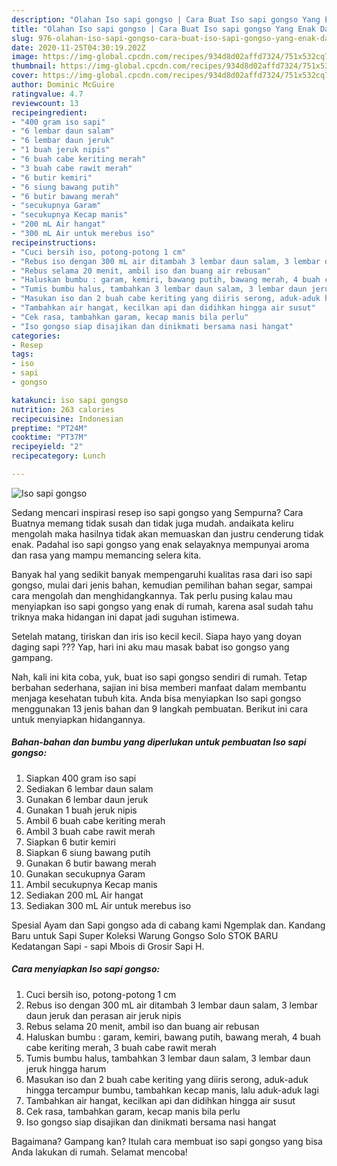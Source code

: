 ```yaml
---
description: "Olahan Iso sapi gongso | Cara Buat Iso sapi gongso Yang Enak Dan Lezat"
title: "Olahan Iso sapi gongso | Cara Buat Iso sapi gongso Yang Enak Dan Lezat"
slug: 976-olahan-iso-sapi-gongso-cara-buat-iso-sapi-gongso-yang-enak-dan-lezat
date: 2020-11-25T04:30:19.202Z
image: https://img-global.cpcdn.com/recipes/934d8d02affd7324/751x532cq70/iso-sapi-gongso-foto-resep-utama.jpg
thumbnail: https://img-global.cpcdn.com/recipes/934d8d02affd7324/751x532cq70/iso-sapi-gongso-foto-resep-utama.jpg
cover: https://img-global.cpcdn.com/recipes/934d8d02affd7324/751x532cq70/iso-sapi-gongso-foto-resep-utama.jpg
author: Dominic McGuire
ratingvalue: 4.7
reviewcount: 13
recipeingredient:
- "400 gram iso sapi"
- "6 lembar daun salam"
- "6 lembar daun jeruk"
- "1 buah jeruk nipis"
- "6 buah cabe keriting merah"
- "3 buah cabe rawit merah"
- "6 butir kemiri"
- "6 siung bawang putih"
- "6 butir bawang merah"
- "secukupnya Garam"
- "secukupnya Kecap manis"
- "200 mL Air hangat"
- "300 mL Air untuk merebus iso"
recipeinstructions:
- "Cuci bersih iso, potong-potong 1 cm"
- "Rebus iso dengan 300 mL air ditambah 3 lembar daun salam, 3 lembar daun jeruk dan perasan air jeruk nipis"
- "Rebus selama 20 menit, ambil iso dan buang air rebusan"
- "Haluskan bumbu : garam, kemiri, bawang putih, bawang merah, 4 buah cabe keriting merah, 3 buah cabe rawit merah"
- "Tumis bumbu halus, tambahkan 3 lembar daun salam, 3 lembar daun jeruk hingga harum"
- "Masukan iso dan 2 buah cabe keriting yang diiris serong, aduk-aduk hingga tercampur bumbu, tambahkan kecap manis, lalu aduk-aduk lagi"
- "Tambahkan air hangat, kecilkan api dan didihkan hingga air susut"
- "Cek rasa, tambahkan garam, kecap manis bila perlu"
- "Iso gongso siap disajikan dan dinikmati bersama nasi hangat"
categories:
- Resep
tags:
- iso
- sapi
- gongso

katakunci: iso sapi gongso 
nutrition: 263 calories
recipecuisine: Indonesian
preptime: "PT24M"
cooktime: "PT37M"
recipeyield: "2"
recipecategory: Lunch

---
```



![Iso sapi gongso](https://img-global.cpcdn.com/recipes/934d8d02affd7324/751x532cq70/iso-sapi-gongso-foto-resep-utama.jpg)

Sedang mencari inspirasi resep iso sapi gongso yang Sempurna? Cara Buatnya memang tidak susah dan tidak juga mudah. andaikata keliru mengolah maka hasilnya tidak akan memuaskan dan justru cenderung tidak enak. Padahal iso sapi gongso yang enak selayaknya mempunyai aroma dan rasa yang mampu memancing selera kita.

Banyak hal yang sedikit banyak mempengaruhi kualitas rasa dari iso sapi gongso, mulai dari jenis bahan, kemudian pemilihan bahan segar, sampai cara mengolah dan menghidangkannya. Tak perlu pusing kalau mau menyiapkan iso sapi gongso yang enak di rumah, karena asal sudah tahu triknya maka hidangan ini dapat jadi suguhan istimewa.

Setelah matang, tiriskan dan iris iso kecil kecil. Siapa hayo yang doyan daging sapi ??? Yap, hari ini aku mau masak babat iso gongso yang gampang.


Nah, kali ini kita coba, yuk, buat iso sapi gongso sendiri di rumah. Tetap berbahan sederhana, sajian ini bisa memberi manfaat dalam membantu menjaga kesehatan tubuh kita. Anda bisa menyiapkan Iso sapi gongso menggunakan 13 jenis bahan dan 9 langkah pembuatan. Berikut ini cara untuk menyiapkan hidangannya.

<!--inarticleads1-->

##### Bahan-bahan dan bumbu yang diperlukan untuk pembuatan Iso sapi gongso:

1. Siapkan 400 gram iso sapi
1. Sediakan 6 lembar daun salam
1. Gunakan 6 lembar daun jeruk
1. Gunakan 1 buah jeruk nipis
1. Ambil 6 buah cabe keriting merah
1. Ambil 3 buah cabe rawit merah
1. Siapkan 6 butir kemiri
1. Siapkan 6 siung bawang putih
1. Gunakan 6 butir bawang merah
1. Gunakan secukupnya Garam
1. Ambil secukupnya Kecap manis
1. Sediakan 200 mL Air hangat
1. Sediakan 300 mL Air untuk merebus iso


Spesial Ayam dan Sapi gongso ada di cabang kami Ngemplak dan. Kandang Baru untuk Sapi Super Koleksi Warung Gongso Solo STOK BARU Kedatangan Sapi - sapi Mbois di Grosir Sapi H. 

<!--inarticleads2-->

##### Cara menyiapkan Iso sapi gongso:

1. Cuci bersih iso, potong-potong 1 cm
1. Rebus iso dengan 300 mL air ditambah 3 lembar daun salam, 3 lembar daun jeruk dan perasan air jeruk nipis
1. Rebus selama 20 menit, ambil iso dan buang air rebusan
1. Haluskan bumbu : garam, kemiri, bawang putih, bawang merah, 4 buah cabe keriting merah, 3 buah cabe rawit merah
1. Tumis bumbu halus, tambahkan 3 lembar daun salam, 3 lembar daun jeruk hingga harum
1. Masukan iso dan 2 buah cabe keriting yang diiris serong, aduk-aduk hingga tercampur bumbu, tambahkan kecap manis, lalu aduk-aduk lagi
1. Tambahkan air hangat, kecilkan api dan didihkan hingga air susut
1. Cek rasa, tambahkan garam, kecap manis bila perlu
1. Iso gongso siap disajikan dan dinikmati bersama nasi hangat




Bagaimana? Gampang kan? Itulah cara membuat iso sapi gongso yang bisa Anda lakukan di rumah. Selamat mencoba!
